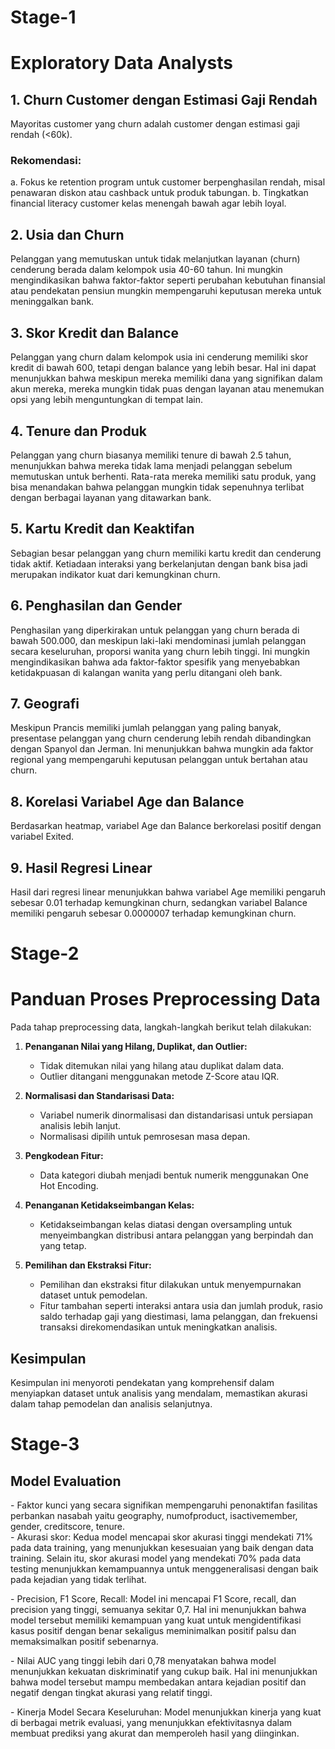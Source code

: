<h1>Stage-1</h1>

# Exploratory Data Analysts

## 1. Churn Customer dengan Estimasi Gaji Rendah

Mayoritas customer yang churn adalah customer dengan estimasi gaji rendah (<60k).

### Rekomendasi:

a. Fokus ke retention program untuk customer berpenghasilan rendah, misal penawaran diskon atau cashback untuk produk tabungan.
b. Tingkatkan financial literacy customer kelas menengah bawah agar lebih loyal.

## 2. Usia dan Churn

Pelanggan yang memutuskan untuk tidak melanjutkan layanan (churn) cenderung berada dalam kelompok usia 40-60 tahun. Ini mungkin mengindikasikan bahwa faktor-faktor seperti perubahan kebutuhan finansial atau pendekatan pensiun mungkin mempengaruhi keputusan mereka untuk meninggalkan bank.

## 3. Skor Kredit dan Balance

Pelanggan yang churn dalam kelompok usia ini cenderung memiliki skor kredit di bawah 600, tetapi dengan balance yang lebih besar. Hal ini dapat menunjukkan bahwa meskipun mereka memiliki dana yang signifikan dalam akun mereka, mereka mungkin tidak puas dengan layanan atau menemukan opsi yang lebih menguntungkan di tempat lain.

## 4. Tenure dan Produk

Pelanggan yang churn biasanya memiliki tenure di bawah 2.5 tahun, menunjukkan bahwa mereka tidak lama menjadi pelanggan sebelum memutuskan untuk berhenti. Rata-rata mereka memiliki satu produk, yang bisa menandakan bahwa pelanggan mungkin tidak sepenuhnya terlibat dengan berbagai layanan yang ditawarkan bank.

## 5. Kartu Kredit dan Keaktifan

Sebagian besar pelanggan yang churn memiliki kartu kredit dan cenderung tidak aktif. Ketiadaan interaksi yang berkelanjutan dengan bank bisa jadi merupakan indikator kuat dari kemungkinan churn.

## 6. Penghasilan dan Gender

Penghasilan yang diperkirakan untuk pelanggan yang churn berada di bawah 500.000, dan meskipun laki-laki mendominasi jumlah pelanggan secara keseluruhan, proporsi wanita yang churn lebih tinggi. Ini mungkin mengindikasikan bahwa ada faktor-faktor spesifik yang menyebabkan ketidakpuasan di kalangan wanita yang perlu ditangani oleh bank.

## 7. Geografi

Meskipun Prancis memiliki jumlah pelanggan yang paling banyak, presentase pelanggan yang churn cenderung lebih rendah dibandingkan dengan Spanyol dan Jerman. Ini menunjukkan bahwa mungkin ada faktor regional yang mempengaruhi keputusan pelanggan untuk bertahan atau churn.

## 8. Korelasi Variabel Age dan Balance

Berdasarkan heatmap, variabel Age dan Balance berkorelasi positif dengan variabel Exited.

## 9. Hasil Regresi Linear

Hasil dari regresi linear menunjukkan bahwa variabel Age memiliki pengaruh sebesar 0.01 terhadap kemungkinan churn, sedangkan variabel Balance memiliki pengaruh sebesar 0.0000007 terhadap kemungkinan churn.

 <h1>Stage-2</h1>

# Panduan Proses Preprocessing Data

Pada tahap preprocessing data, langkah-langkah berikut telah dilakukan:

1. **Penanganan Nilai yang Hilang, Duplikat, dan Outlier:**

    - Tidak ditemukan nilai yang hilang atau duplikat dalam data.
    - Outlier ditangani menggunakan metode Z-Score atau IQR.

2. **Normalisasi dan Standarisasi Data:**

    - Variabel numerik dinormalisasi dan distandarisasi untuk persiapan analisis lebih lanjut.
    - Normalisasi dipilih untuk pemrosesan masa depan.

3. **Pengkodean Fitur:**

    - Data kategori diubah menjadi bentuk numerik menggunakan One Hot Encoding.

4. **Penanganan Ketidakseimbangan Kelas:**

    - Ketidakseimbangan kelas diatasi dengan oversampling untuk menyeimbangkan distribusi antara pelanggan yang berpindah dan yang tetap.

5. **Pemilihan dan Ekstraksi Fitur:**
    - Pemilihan dan ekstraksi fitur dilakukan untuk menyempurnakan dataset untuk pemodelan.
    - Fitur tambahan seperti interaksi antara usia dan jumlah produk, rasio saldo terhadap gaji yang diestimasi, lama pelanggan, dan frekuensi transaksi direkomendasikan untuk meningkatkan analisis.

## Kesimpulan

Kesimpulan ini menyoroti pendekatan yang komprehensif dalam menyiapkan dataset untuk analisis yang mendalam, memastikan akurasi dalam tahap pemodelan dan analisis selanjutnya.

<h1>Stage-3</h1>
<h2>Model Evaluation</h2>
 <p> - Faktor kunci yang secara signifikan mempengaruhi penonaktifan fasilitas perbankan nasabah yaitu geography, numofproduct, isactivemember, gender, creditscore, tenure.<br>
- Akurasi skor: Kedua model mencapai skor akurasi tinggi mendekati 71% pada data training, yang menunjukkan kesesuaian yang baik dengan data training. Selain itu, skor akurasi model yang mendekati 70% pada data testing menunjukkan kemampuannya untuk menggeneralisasi dengan baik pada kejadian yang tidak terlihat.</p>
- Precision, F1 Score, Recall: Model ini mencapai F1 Score, recall, dan precision yang tinggi, semuanya sekitar 0,7. Hal ini menunjukkan bahwa model tersebut memiliki kemampuan yang kuat untuk mengidentifikasi kasus positif dengan benar sekaligus meminimalkan positif palsu dan memaksimalkan positif sebenarnya.</p>
- Nilai AUC yang tinggi lebih dari 0,78 menyatakan bahwa model menunjukkan kekuatan diskriminatif yang cukup baik. Hal ini menunjukkan bahwa model tersebut mampu membedakan antara kejadian positif dan negatif dengan tingkat akurasi yang relatif tinggi.</p>
- Kinerja Model Secara Keseluruhan: Model menunjukkan kinerja yang kuat di berbagai metrik evaluasi, yang menunjukkan efektivitasnya dalam membuat prediksi yang akurat dan memperoleh hasil yang diinginkan.</p>
